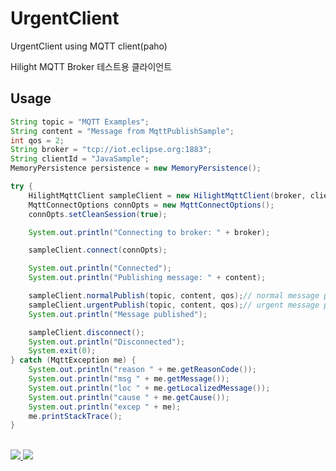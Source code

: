 # UrgentClient
UrgentClient using MQTT client(paho)

Hilight MQTT Broker 테스트용 클라이언트

## Usage

```java
String topic = "MQTT Examples";
String content = "Message from MqttPublishSample";
int qos = 2;
String broker = "tcp://iot.eclipse.org:1883";
String clientId = "JavaSample";
MemoryPersistence persistence = new MemoryPersistence();

try {
	HilightMqttClient sampleClient = new HilightMqttClient(broker, clientId, persistence);
	MqttConnectOptions connOpts = new MqttConnectOptions();
	connOpts.setCleanSession(true);

	System.out.println("Connecting to broker: " + broker);

	sampleClient.connect(connOpts);

	System.out.println("Connected");
	System.out.println("Publishing message: " + content);

	sampleClient.normalPublish(topic, content, qos);// normal message publish
	sampleClient.urgentPublish(topic, content, qos);// urgent message publish
	System.out.println("Message published");

	sampleClient.disconnect();
	System.out.println("Disconnected");
	System.exit(0);
} catch (MqttException me) {
	System.out.println("reason " + me.getReasonCode());
	System.out.println("msg " + me.getMessage());
	System.out.println("loc " + me.getLocalizedMessage());
	System.out.println("cause " + me.getCause());
	System.out.println("excep " + me);
	me.printStackTrace();
}
```


</br> 
<a href="mailto:dydtjr1994@gmail.com" target="_blank">
  <img src="https://img.shields.io/badge/E--mail-Yongseok%20choi-yellow.svg">
</a>
<a href="https://blog.naver.com/cys_star" target="_blank">
  <img src="https://img.shields.io/badge/Blog-cys__star%27s%20Blog-blue.svg">
</a>

